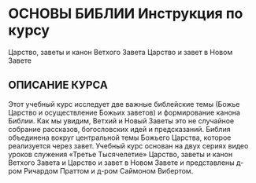 # ОСНОВЫ БИБЛИИ Инструкция по курсу
Царство, заветы и канон Ветхого ЗаветаЦарство и завет в Новом Завете

## ОПИСАНИЕ КУРСА

Этот учебный курс исследует две важные библейские темы (Божье Царство и осуществление Божьих заветов) и формирование канона Библии. Как мы увидим, Ветхий и Новый Заветы это не случайное собрание рассказов, богословских идей и предсказаний. Библия объединена вокруг центральной темы Божьего Царства, которое реализуется через завет. Учебный курс основан на двух сериях видео уроков служения «Третье Тысячелетие» Царство, заветы и канон Ветхого Завета и Царство и завет в Новом Завете и представлены д-ром Ричардом Праттом и д-ром Саймоном Вибертом.
